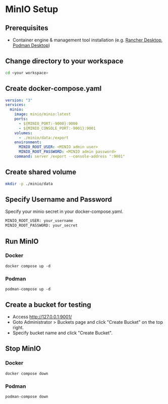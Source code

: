 # MinIO Setup

## Prerequisites
* Container engine & management tool installation (e.g. [Rancher Desktop](https://rancherdesktop.io/), [Podman Desktop](https://podman-desktop.io/downloads))

## Change directory to your workspace
```bash
cd <your workspace>
```

## Create docker-compose.yaml
```yaml
version: "3"
services:
  minio:
    image: minio/minio:latest
    ports:
      - ${MINIO_PORT:-9000}:9000
      - ${MINIO_CONSOLE_PORT:-9001}:9001
    volumes:
      - ./minio/data:/export
    environment:
      MINIO_ROOT_USER: <MINIO admin user>
      MINIO_ROOT_PASSWORD: <MINIO admin password>
    command: server /export --console-address ":9001"
```

## Create shared volume
```bash
mkdir -p ./minio/data
```

## Specify Username and Password
Specify your minio secret in your docker-compose.yaml.
```bash
MINIO_ROOT_USER: your_username
MINIO_ROOT_PASSWORD: your_secret
```

## Run MinIO

### Docker
```shell-session
docker compose up -d
```

### Podman
```shell-session
podman-compose up -d
```

## Create a bucket for testing
- Access http://127.0.0.1:9001/
- Goto Administrator > Buckets page and click "Create Bucket" on the top right.
- Specify bucket name and click "Create Bucket".

## Stop MinIO

### Docker
```shell-session
docker compose down
```

### Podman
```shell-session
podman-compose down
```
